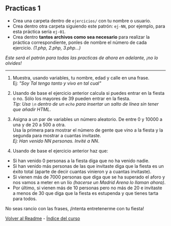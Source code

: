 ## Practicas 1
* Crea una carpeta dentro de `ejercicios/` con tu nombre o usuario.
* Crea dentro otra carpeta siguiendo este patrón: `ej-NN`, por ejemplo, para esta práctica sería `ej-01`.
* Crea dentro **tantos archivos como sea necesario** para realizar la práctica correspondiente, ponles de nombre el número de cada ejercicio. *(1.php, 2.php, 3.php...)*  

*Este será el patrón para todas las practicas de ahora en adelante, ¡no lo olvides!* 

---

1. Muestra, usando variables, tu nombre, edad y calle en una frase.  
Ej: *"Soy Tal tengo tanto y vivo en tal cual"*  

2. Usando de base el ejercicio anterior calcula si puedes entrar en la fiesta o no. Sólo los mayores de 39 pueden entrar en la fiesta.  
*Tip: Usa `\n` dentro de un `echo` para insertar un salto de línea sin tener que añadir HTML*.

3. Asigna a un par de variables un número aleatorio. De entre 0 y 10000 a una y de 20 a 500 a otra.  
Usa la primera para mostrar el número de gente que vino a la fiesta y la segunda para mostrar a cuantas invitaste.  
*Ej: Han venido NN personas. Invité a NN*.  

4. Usando de base el ejercicio anterior haz que:  
* Si han venido 0 personas a la fiesta diga que no ha venido nadie.  
* Si han venido más personas de las que invitaste diga que la fiesta es un éxito total (aparte de decir cuantas vinieron y a cuantas invitaste).  
* Si vienen más de 7000 personas que diga que se ha superado el aforo y nos vamos a meter en un lío *(hacerse un Madrid Arena lo llaman ahora)*.  
* Por último, si vienen más de 10 personas pero no más de 20 e invitaste a menos de 30 que diga que la fiesta es estupenda y que tienes tarta para todos.  

No seas rancio con las frases, ¡Intenta entretenerme con tu fiesta!  

[Volver al Readme](https://github.com/EduFdezSoy/curso-php/blob/master/README.md#curso-php) - [Índice del curso](https://github.com/EduFdezSoy/curso-php/blob/master/README.md#%C3%8Dndice-de-clases)
